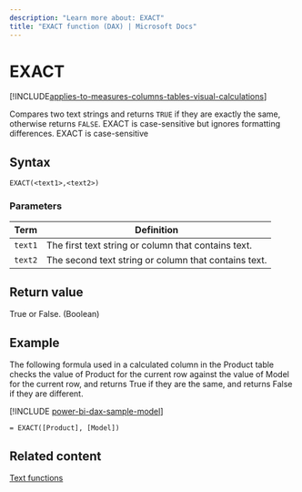 ```yaml
---
description: "Learn more about: EXACT"
title: "EXACT function (DAX) | Microsoft Docs"
---
```

# EXACT

[!INCLUDE[applies-to-measures-columns-tables-visual-calculations](includes/applies-to-measures-columns-tables-visual-calculations.md)]

Compares two text strings and returns `TRUE` if they are exactly the same, otherwise returns `FALSE`. EXACT is case-sensitive but ignores formatting differences. EXACT is case-sensitive
  
## Syntax  
  
```dax
EXACT(<text1>,<text2>)  
```
  
### Parameters  
  
|Term|Definition|  
|--------|--------------|  
|`text1`|The first text string or column that contains text.|  
|`text2`|The second text string or column that contains text.|  
  
## Return value

True or False. (Boolean)  
  
## Example

The following formula used in a calculated column in the Product table checks the value of Product for the current row against the value of Model for the current row, and returns True if they are the same, and returns False if they are different.  

[!INCLUDE [power-bi-dax-sample-model](includes/power-bi-dax-sample-model.md)]

```dax
= EXACT([Product], [Model])  
```
  
## Related content

[Text functions](text-functions-dax.md)  
